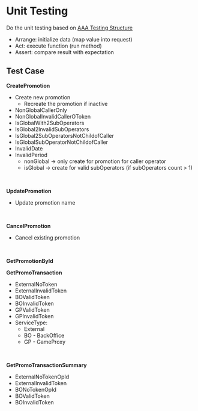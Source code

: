 # Unit Testing

Do the unit testing based on [AAA Testing Structure](https://www.c-sharpcorner.com/UploadFile/dacca2/fundamental-of-unit-testing-understand-aaa-in-unit-testing/)
- Arrange: initialize data (map value into request)
- Act: execute function (run method)
- Assert: compare result with expectation

## Test Case
**CreatePromotion**  
- Create new promotion
  - Recreate the promotion if inactive
- NonGlobalCallerOnly
- NonGlobalInvalidCallerOToken
- IsGlobalWith2SubOperators
- IsGlobal2InvalidSubOperators
- IsGlobal2SubOperatorsNotChildofCaller
- IsGlobalSubOperatorNotChildofCaller
- InvalidDate
- InvalidPeriod
  - nonGlobal -> only create for promotion for caller operator
  - isGlobal -> create for valid subOperators (if subOperators count > 1)  
<br>  

**UpdatePromotion**
- Update promotion name  
<br>  

**CancelPromotion**
- Cancel existing promotion  
<br>  

**GetPromotionById**
<br>  

**GetPromoTransaction**
- ExternalNoToken
- ExternalInvalidToken
- BOValidToken
- BOInvalidToken
- GPValidToken
- GPInvalidToken
- ServiceType: 
  - External
  - BO - BackOffice
  - GP - GameProxy
<br>  

**GetPromoTransactionSummary**
- ExternalNoTokenOpId
- ExternalInvalidToken
- BONoTokenOpId
- BOValidToken
- BOInvalidToken
